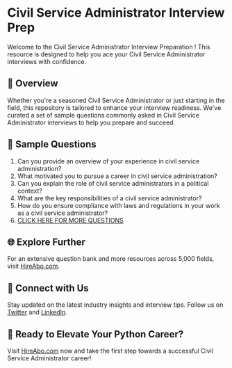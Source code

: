 # Civil Service Administrator Interview Prep

Welcome to the Civil Service Administrator Interview Preparation ! This resource is designed to help you ace your Civil Service Administrator interviews with confidence.

## 🚀 Overview

Whether you're a seasoned Civil Service Administrator or just starting in the field, this repository is tailored to enhance your interview readiness. We've curated a set of sample questions commonly asked in Civil Service Administrator interviews to help you prepare and succeed.

## 📝 Sample Questions

1. Can you provide an overview of your experience in civil service administration?
2. What motivated you to pursue a career in civil service administration?
3. Can you explain the role of civil service administrators in a political context?
4. What are the key responsibilities of a civil service administrator?
5. How do you ensure compliance with laws and regulations in your work as a civil service administrator?
6. [CLICK HERE FOR MORE QUESTIONS](https://hireabo.com/job/7_3_25/Civil%20Service%20Administrator)

## 🌐 Explore Further

For an extensive question bank and more resources across 5,000 fields, visit [HireAbo.com](https://www.hireabo.com).

## 📱 Connect with Us

Stay updated on the latest industry insights and interview tips. Follow us on [Twitter](https://twitter.com/hireabo) and [LinkedIn](https://www.linkedin.com/in/hire-abo-3609972a8/).

## 🚀 Ready to Elevate Your Python Career?

Visit [HireAbo.com](https://www.hireabo.com) now and take the first step towards a successful Civil Service Administrator career!